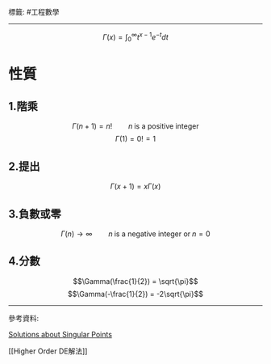 標籤: #工程數學 

---

$$\Gamma(x) = \int_{0}^{\infty}t^{x - 1}e^{-t}dt$$

# 性質

## 1.階乘

$$\Gamma(n + 1) = n! \qquad n \; \text{is a positive integer}$$
$$\Gamma(1) = 0! = 1$$

## 2.提出

$$\Gamma (x + 1) = x\Gamma (x)$$

## 3.負數或零

$$\Gamma (n) \rightarrow \infty \qquad n \;\text{is a negative integer or}\; n = 0$$

## 4.分數

$$\Gamma(\frac{1}{2}) = \sqrt{\pi}$$
$$\Gamma(-\frac{1}{2}) = -2\sqrt{\pi}$$

---

參考資料:

[Solutions about Singular Points](https://youtu.be/Nw39CK6x5VE)

[[Higher Order DE解法]]